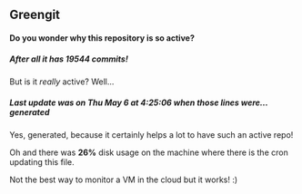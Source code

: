 ## Greengit

#### Do you wonder why this repository is so active?

##### After all it has 19544 commits!

But is it *really* active? Well...

##### Last update was on Thu May 6 at 4:25:06 when those lines were... generated

Yes, generated, because it certainly helps a lot to have such an active repo!

Oh and there was **26%** disk usage on the machine
where there is the cron updating this file.

Not the best way to monitor a VM in the cloud but it works! :)
